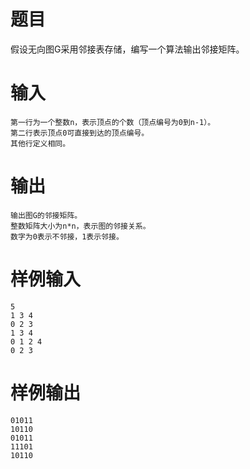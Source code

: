 # 题目
假设无向图G采用邻接表存储，编写一个算法输出邻接矩阵。

# 输入
```
第一行为一个整数n，表示顶点的个数（顶点编号为0到n-1）。
第二行表示顶点0可直接到达的顶点编号。
其他行定义相同。
```

# 输出
```
输出图G的邻接矩阵。
整数矩阵大小为n*n，表示图的邻接关系。
数字为0表示不邻接，1表示邻接。
```

# 样例输入
```
5
1 3 4
0 2 3
1 3 4
0 1 2 4
0 2 3
```

# 样例输出
```
01011
10110
01011
11101
10110
```
